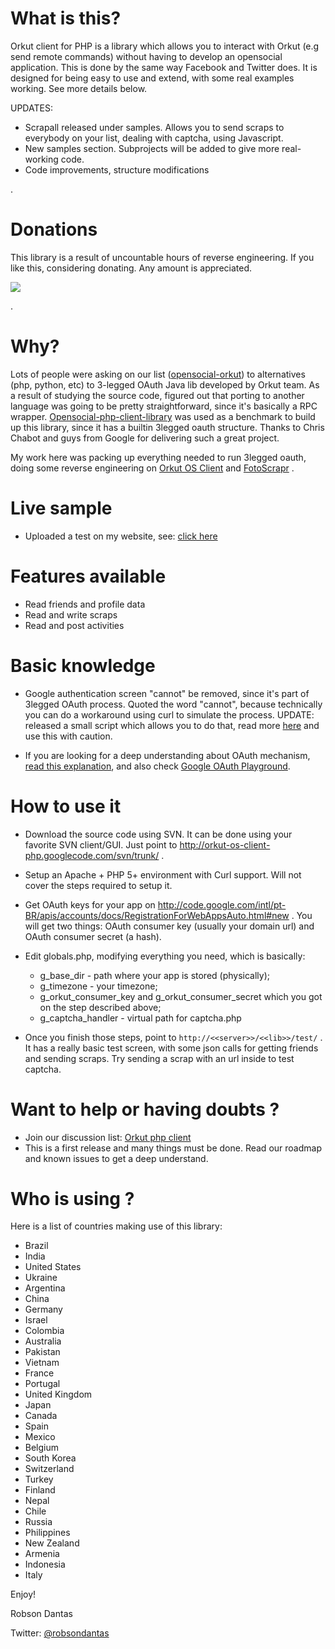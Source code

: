 # What is this? #

Orkut client for PHP is a library which allows you to interact with Orkut (e.g send remote commands) without having to develop an opensocial application. This is done by the same way Facebook and Twitter does. It is designed for being easy to use and extend, with some real examples working. See more details below.

UPDATES:

  * Scrapall released under samples. Allows you to send scraps to everybody on your list, dealing with captcha, using Javascript.
  * New samples section. Subprojects will be added to give more real-working code.
  * Code improvements, structure modifications

.

# Donations #

This library is a result of uncountable hours of reverse engineering. If you like this, considering donating. Any amount is appreciated.

<a href='https://www.paypal.com/cgi-bin/webscr?hosted_button_id=YK4GPJ7BDL8NL&cmd=_s-xclick'><img src='https://www.paypal.com/en_US/i/btn/btn_donateCC_LG.gif' border='0' /></a>

.

# Why? #

Lots of people were asking on our list ([opensocial-orkut](http://groups.google.com/group/opensocial-orkut)) to alternatives (php, python, etc) to 3-legged OAuth Java lib developed by Orkut team. As a result of studying the source code, figured out that porting to another language was going to be pretty straightforward, since it's basically a RPC wrapper. [Opensocial-php-client-library](http://code.google.com/p/opensocial-php-client/) was used as a benchmark to build up this library, since it has a builtin 3legged oauth structure. Thanks to Chris Chabot and guys from Google for delivering such a great project.

My work here was packing up everything needed to run 3legged oauth, doing some reverse engineering on [Orkut OS Client](http://code.google.com/p/orkut-os-client) and [FotoScrapr](http://code.google.com/p/orkut-greetings) .

# Live sample #
  * Uploaded a test on my website, see: [click here](http://www.dxs.com.br/os-3leg/test/)

# Features available #
  * Read friends and profile data
  * Read and write scraps
  * Read and post activities


# Basic knowledge #
  * Google authentication screen "cannot" be removed, since it's part of 3legged OAuth process. Quoted the word "cannot", because technically you can do a workaround using curl to simulate the process. UPDATE: released a small script which allows you to do that, read more [here](https://groups.google.com/d/topic/orkut-php-client/BxTQ9xHGHQI/discussion) and use this with caution.

  * If you are looking for a deep understanding about OAuth mechanism, [read this explanation](http://code.google.com/intl/pt-BR/apis/gdata/articles/oauth.html), and also check [Google OAuth Playground](http://googlecodesamples.com/oauth_playground/).

# How to use it #

  * Download the source code using SVN. It can be done using your favorite SVN client/GUI. Just point to http://orkut-os-client-php.googlecode.com/svn/trunk/ .

  * Setup an Apache + PHP 5+ environment with Curl support. Will not cover the steps required to setup it.

  * Get OAuth keys for your app on http://code.google.com/intl/pt-BR/apis/accounts/docs/RegistrationForWebAppsAuto.html#new . You will get two things: OAuth consumer key (usually your domain url) and OAuth consumer secret (a hash).

  * Edit globals.php, modifying everything you need, which is basically:
    * g\_base\_dir - path where your app is stored (physically);
    * g\_timezone - your timezone;
    * g\_orkut\_consumer\_key and g\_orkut\_consumer\_secret which you got on the step described above;
    * g\_captcha\_handler - virtual path for captcha.php

  * Once you finish those steps, point to `http://<<server>>/<<lib>>/test/` . It has a really basic test screen, with some json calls for getting friends and sending scraps. Try sending a scrap with an url inside to test captcha.

# Want to help or having doubts ? #

  * Join our discussion list: [Orkut php client](http://groups.google.com/group/orkut-php-client)
  * This is a first release and many things must be done. Read our roadmap and known issues to get a deep understand.

# Who is using ? #

Here is a list of countries making use of this library:

  * Brazil
  * India
  * United States
  * Ukraine
  * Argentina
  * China
  * Germany
  * Israel
  * Colombia
  * Australia
  * Pakistan
  * Vietnam
  * France
  * Portugal
  * United Kingdom
  * Japan
  * Canada
  * Spain
  * Mexico
  * Belgium
  * South Korea
  * Switzerland
  * Turkey
  * Finland
  * Nepal
  * Chile
  * Russia
  * Philippines
  * New Zealand
  * Armenia
  * Indonesia
  * Italy

Enjoy!

Robson Dantas

Twitter: [@robsondantas](http://www.twitter.com/robsondantas)
